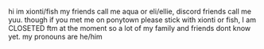hi im xionti/fish my friends call me aqua or eli/ellie, discord friends call me yuu. though if you met me on ponytown please stick with xionti or fish, I am CLOSETED ftm at the moment so a lot of my family and friends dont know yet. my pronouns are he/him
